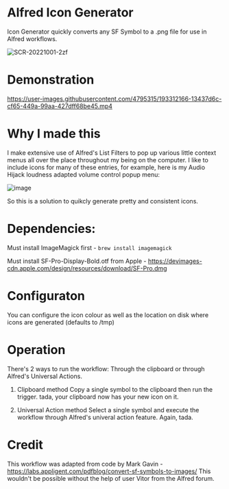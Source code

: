 # Alfred Icon Generator
Icon Generator quickly converts any SF Symbol to a .png file for use in Alfred workflows.

![SCR-20221001-2zf](https://user-images.githubusercontent.com/4795315/193312018-ed7c1ac4-087c-4abc-840c-6461cb2bf32b.png)

# Demonstration
https://user-images.githubusercontent.com/4795315/193312166-13437d6c-cf65-449a-99aa-427dff68be45.mp4

# Why I made this
I make extensive use of Alfred's List Filters to pop up various little context menus all over the place throughout my being on the computer. I like to include icons for many of these entries, for example, here is my Audio Hijack loudness adapted volume control popup menu:

![image](https://user-images.githubusercontent.com/4795315/192548164-a4684b48-8184-4777-9660-745fc7c47338.png)

So this is a solution to quikcly generate pretty and consistent icons.

# Dependencies: 
Must install ImageMagick first - `brew install imagemagick`

Must install SF-Pro-Display-Bold.otf from Apple - https://devimages-cdn.apple.com/design/resources/download/SF-Pro.dmg

# Configuraton
You can configure the icon colour as well as the location on disk where icons are generated (defaults to /tmp) 

# Operation
There's 2 ways to run the workflow: Through the clipboard or through Alfred's Universal Actions.

1. Clipboard method
Copy a single symbol to the clipboard then run the trigger. tada, your clipboard now has your new icon on it.

2. Universal Action method
Select a single symbol and execute the workflow through Alfred's univeral action feature. Again, tada.

# Credit
This workflow was adapted from code by Mark Gavin - https://labs.appligent.com/pdfblog/convert-sf-symbols-to-images/
This wouldn't be possible without the help of user Vitor from the Alfred forum. 
